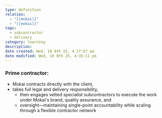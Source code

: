 ```yaml
---
type: definition
relation:
  - "[[mokai]]"
  - "[[mokai]]"
tags:
  - subcontractor
  - delivery
category: learning
description:
date created: Wed, 10 8th 25, 4:27:57 pm
date modified: Wed, 10 8th 25, 4:35:11 pm
---
```

### **Prime contractor:**

- Mokai contracts directly with the client,
- takes full legal and delivery responsibility,
	- then engages vetted specialist subcontractors to execute the work under Mokai's brand, quality assurance, and
	- oversight—maintaining single-point accountability while scaling through a flexible contractor network
